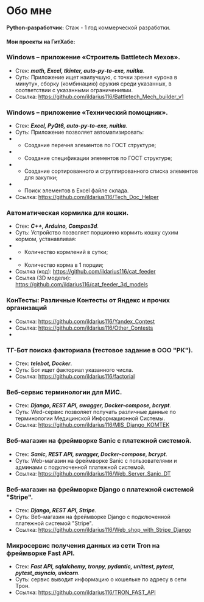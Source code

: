 # Обо мне

**Python-разработчик:**
Стаж - 1 год коммерческой разработки.

#### Мои проекты на ГитХабе:

### Windows – приложение «Строитель Battletech Мехов».
- Стек: **_math, Excel, tkinter, auto-py-to-exe, nuitka_**.
- Суть: Приложение ищет наилучшую, с точки зрения «урона в минуту», сборку (комбинацию) оружия среди указанных, в соответствии с указанными ограничениями.
- Ссылка: https://github.com/ildarius116/Battletech_Mech_builder_v1

### Windows – приложение «Технический помощник».
- Стек: **_Excel, PyQt6, auto-py-to-exe, nuitka_**.
- Суть: Приложение позволяет автоматизировать:
- * Создание перечня элементов по ГОСТ структуре;
- * Создание спецификации элементов по ГОСТ структуре;
- * Создание сортированного и сгруппированного списка элементов для закупки;
- * Поиск элементов в Excel файле склада.
- Ссылка: https://github.com/ildarius116/Tech_Doc_Helper

### Автоматическая кормилка для кошки.
- Стек: **_С++, Arduino, Compas3d_**.
- Суть: Устройство позволяет порционно кормить кошку сухим кормом, устанавливая:
- * Количество кормлений в сутки;
- * Количество корма в 1 порции;
- Ссылка (код): https://github.com/ildarius116/cat_feeder
- Ссылка (3D модели): https://github.com/ildarius116/cat_feeder_3d_models

### КонТесты: Различные Контесты от Яндекс и прочих организаций
- Ссылка: https://github.com/ildarius116/Yandex_Contest
- Ссылка: https://github.com/ildarius116/Other_Contests
- 
### ТГ-Бот поиска факториала (тестовое задание в ООО "РК").
- Стек: **_telebot, Docker_**.
- Суть: Бот ищет факториал указанного числа.
- Ссылка: https://github.com/ildarius116/factorial

### Веб-сервис терминологии для МИС.
- Стек: **_Django, REST API, swagger, Docker-compose, bcrypt_**. 
- Суть: Wed-сервис позволяет получать различные данные по терминологии Медицинской Информационной Системы.
- Ссылка: https://github.com/ildarius116/MIS_Django_KOMTEK

### Веб-магазин на фреймворке Sanic с платежной системой.
- Стек: **_Sanic, REST API, swagger, Docker-compose, bcrypt_**. 
- Суть: Web-магазин на фреймворке Sanic с пользователями и админами с подключенной платежной системой.
- Ссылка: https://github.com/ildarius116/Web_Server_Sanic_DT

### Веб-магазин на фреймворке Django с платежной системой "Stripe".
- Стек: **_Django, REST API, Stripe_**. 
- Суть: Веб-магазин на фреймворке Django с подключенной платежной системой "Stripe".
- Ссылка: https://github.com/ildarius116/Web_shop_with_Stripe_Django

### Микросервис получения данных из сети Tron на фреймворке Fast API.
- Стек: **_Fast API, sqlalchemy, tronpy, pydantic, unittest, pytest, pytest_asyncio, uvicorn_**. 
- Суть: сервис выводит информацию о кошельке по адресу в сети Трон.
- Ссылка: https://github.com/ildarius116/TRON_FAST_API

